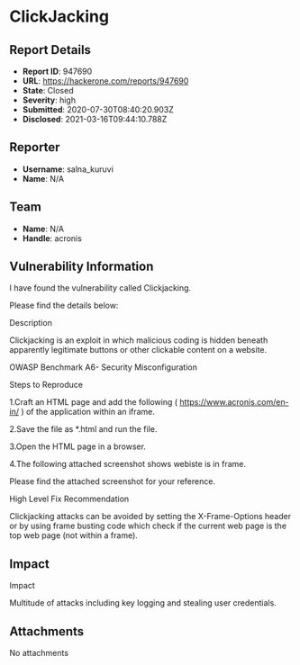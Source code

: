 # ClickJacking

## Report Details
- **Report ID**: 947690
- **URL**: https://hackerone.com/reports/947690
- **State**: Closed
- **Severity**: high
- **Submitted**: 2020-07-30T08:40:20.903Z
- **Disclosed**: 2021-03-16T09:44:10.788Z

## Reporter
- **Username**: salna_kuruvi
- **Name**: N/A

## Team
- **Name**: N/A
- **Handle**: acronis

## Vulnerability Information
I have found the vulnerability called Clickjacking.

Please find the details below:

Description     

Clickjacking is an exploit in which malicious coding is hidden beneath apparently legitimate buttons or other clickable content on a website.

  OWASP Benchmark   A6- Security Misconfiguration  


Steps to Reproduce   

1.Craft an HTML page and add the following 
( https://www.acronis.com/en-in/ ) of the application within an iframe.

2.Save the file as *.html and run the file.

3.Open the HTML page in a browser.

4.The following attached screenshot shows webiste is in frame.

Please find the attached screenshot for your reference. 

High Level Fix Recommendation

Clickjacking attacks can be avoided by setting the X-Frame-Options header or by using frame busting code which check if the current web page is the top web page (not within a frame).

## Impact

Impact 

Multitude of attacks including key logging and stealing user credentials.

## Attachments
No attachments
